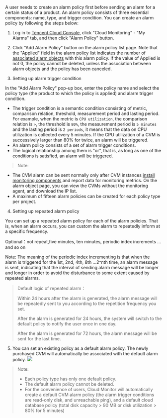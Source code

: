 A user needs to create an alarm policy first before sending an alarm for a certain status of a product. An alarm policy consists of three essential components: name, type, and trigger condition. You can create an alarm policy by following the steps below:

1. Log in to [Tencent Cloud Console](https://console.cloud.tencent.com/), click "Cloud Monitoring" - "My Alarms" tab, and then click "Alarm Policy" button.

2. Click "Add Alarm Policy" button on the alarm policy list page. Note that the "Applied" field in the alarm policy list indicates the number of [associated alarm objects](/doc/product/248/6216) with this alarm policy. If the value of Applied is not 0, the policy cannot be deleted, unless the association between alarm objects and the policy has been canceled.

3. Setting up alarm trigger condition 

In the "Add Alarm Policy" pop-up box, enter the policy name and select the policy type (the product to which the policy is applied) and alarm trigger condition.
 - The trigger condition is a semantic condition consisting of metric, comparison relation, threshold, measurement period and lasting period. For example, when the metric is `CPU utilization`, the comparison relation is `>`, the threshold is `80%`, the measurement period is `5 minutes` and the lasting period is `2 periods`, it means that the data on CPU utilization is collected every 5 minutes. If the CPU utilization of a CVM is successively larger than 80% for twice, an alarm will be triggered.
 - An alarm policy consists of a set of alarm trigger conditions.
 - The logical relationship among them is "or", that is, as long as one of the conditions is satisfied, an alarm will be triggered.

> Note:

- The CVM alarm can be sent normally only after CVM instances [install monitoring components](/doc/product/248/6211) and report data for monitoring metrics. On the alarm object page, you can view the CVMs without the monitoring agent, and download the IP list.
- A maximum of fifteen alarm policies can be created for each policy type per project.

4. Setting up repeated alarm policy

You can set up a repeated alarm policy for each of the alarm policies. That is, when an alarm occurs, you can custom the alarm to repeatedly inform at a specific frequency.

Optional：not repeat,five minutes, ten minutes, periodic index increments ... and so on

 
Note: The meaning of the periodic index incrementing is that when the alarm is triggered for the 1st, 2nd, 4th, 8th ...2^nth time, an alarm message is sent, indicating that the interval of sending alarm message will be longer and longer in order to avoid the disturbance to some extent caused by repeated alarms.


>Default logic of repeated alarm：
>
>Within 24 hours after the alarm is generated, the alarm message will be repeatedly sent to you according to the repetition frequency you set. 
>
>After the alarm is generated for 24 hours, the system will switch to the default policy to notify the user once in one day. 
>
>After the alarm is generated for 72 hours, the alarm message will be sent for the last time.

5. You can set an existing policy as a default alarm policy. The newly purchased CVM will automatically be associated with the default alarm policy.
![](https://mc.qcloudimg.com/static/img/c9dc88126ce1f98f99f32fe99db81040/BCM-Create+Alarm.png)

> Note:
>- Each policy type has only one default policy.
>- The default alarm policy cannot be deleted.
>- For the convenience of users, Cloud Monitor will automatically create a default CVM alarm policy (the alarm trigger conditions are read-only disk, and unreachable ping), and a default cloud database policy (total disk capacity > 90 MB or disk utilization > 80% for 5 minutes)
